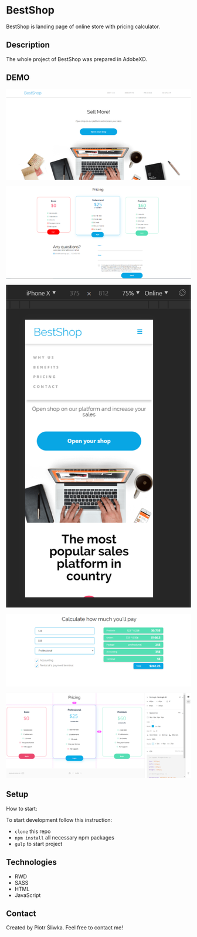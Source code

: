 # BestShop

BestShop is landing page of online store with pricing calculator.

## Description
The whole project of BestShop was prepared in AdobeXD.

## DEMO

 ![jumbotron](BestShop/assets/BestShopJumbotron.png)
 
 ![pricing](BestShop/assets/BestShopPricing.png)
 
 ![rwd](BestShop/assets/BestShopResponsive.png)
 
 ![calculator](BestShop/assets/BestShopPricingCalculator.png)
 
 ![adobeXD](BestShop/assets/BestShopAdobeXD.png)
 
 ## Setup
 How to start:
 
 To start development follow this instruction:
 
 * `clone` this repo
 * `npm install` all necessary npm packages
 * `gulp` to start project
 
 ## Technologies
 * RWD
 * SASS
 * HTML 
 * JavaScript
 
 ## Contact
  Created by Piotr Śliwka. Feel free to contact me! 